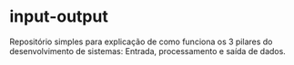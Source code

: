# input-output
Repositório simples para explicação de como funciona os 3 pilares do desenvolvimento de sistemas: Entrada, processamento e saída de dados.
